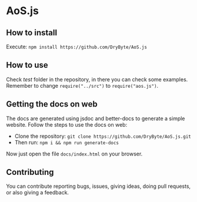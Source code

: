 # AoS.js

## How to install
Execute: `npm install https://github.com/DryByte/AoS.js`

## How to use
Check _test_ folder in the repository, in there you can check some examples. Remember to change `require("../src")` to `require("aos.js")`.

## Getting the docs on web
The docs are generated using jsdoc and better-docs to generate a simple website. Follow the steps to use the docs on web:
- Clone the repository: `git clone https://github.com/DryByte/AoS.js.git`
- Then run: `npm i && npm run generate-docs`

Now just open the file `docs/index.html` on your browser.

## Contributing
You can contribute reporting bugs, issues, giving ideas, doing pull requests, or also giving a feedback.